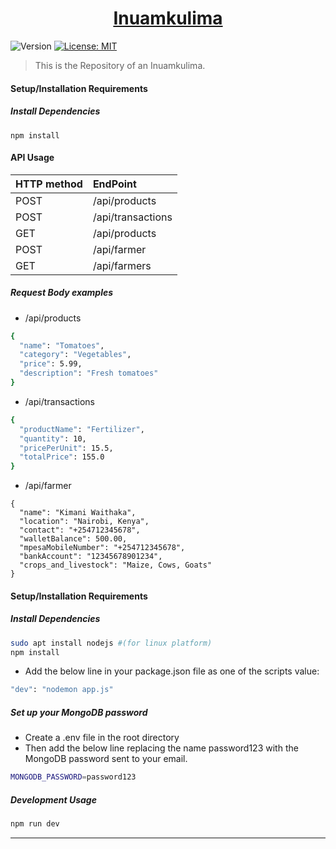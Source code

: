 
<h1 align="center"><a href="" target="_blank">Inuamkulima</a></h1>
<p>
  <img alt="Version" src="https://img.shields.io/badge/version-1.0-blue.svg?cacheSeconds=2592000" />
  <a href="https://github.com/kimanicharles911/emmethub_nodejs_modules/blob/master/LICENSE.txt" target="_blank">
    <img alt="License: MIT" src="https://img.shields.io/badge/License-MIT-yellow.svg" />
  </a>
</p>

> This is the Repository of an Inuamkulima.


#### Setup/Installation Requirements
##### Install Dependencies

```
npm install
```

#### API Usage

| HTTP method | EndPoint |
| ---- |:---- |
| POST  | /api/products |
| POST  | /api/transactions |
| GET  | /api/products |
| POST  | /api/farmer |
| GET  | /api/farmers |



##### Request Body examples
* /api/products

```sh
{
  "name": "Tomatoes",
  "category": "Vegetables",
  "price": 5.99,
  "description": "Fresh tomatoes"
}

```

* /api/transactions

```sh
{
  "productName": "Fertilizer",
  "quantity": 10,
  "pricePerUnit": 15.5,
  "totalPrice": 155.0
}
```


* /api/farmer
```
{
  "name": "Kimani Waithaka",
  "location": "Nairobi, Kenya",
  "contact": "+254712345678",
  "walletBalance": 500.00,
  "mpesaMobileNumber": "+254712345678",
  "bankAccount": "12345678901234",
  "crops_and_livestock": "Maize, Cows, Goats"
}
```



#### Setup/Installation Requirements

##### Install Dependencies

```sh
sudo apt install nodejs #(for linux platform)
npm install
```

* Add the below line in your package.json file as one of the scripts value:
```sh
"dev": "nodemon app.js"
```

##### Set up your MongoDB password
* Create a .env file in the root directory
* Then add the below line replacing the name password123 with the MongoDB password sent to your email.
```sh
MONGODB_PASSWORD=password123
```

##### Development Usage

```sh
npm run dev
```


***